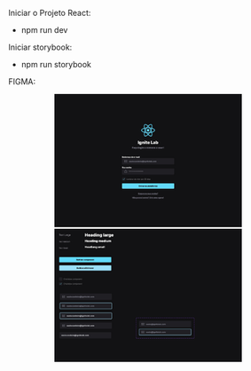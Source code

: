 Iniciar o Projeto React: 
- npm run dev


Iniciar storybook:
- npm run storybook


FIGMA:

<div align="center">
    <img src="https://github.com/SauloCandeira/ignite-lab-design-system/blob/master/Figma/d59f3587-e46c-4a72-8764-cdbb5ed3b0ea.jpeg?raw=true" alt="Prototipo" height="240">
</div>
<div align="center">  
    <img src="https://github.com/SauloCandeira/ignite-lab-design-system/blob/master/Figma/e66a57f7-c322-4f6a-8266-677b643d70a7.jpeg?raw=true" alt="Componentes" height="240">
</div>


